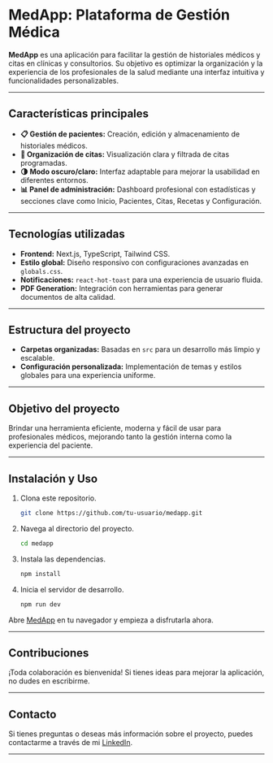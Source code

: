# **MedApp: Plataforma de Gestión Médica**

**MedApp** es una aplicación para facilitar la gestión de historiales médicos y citas en clínicas y consultorios. Su objetivo es optimizar la organización y la experiencia de los profesionales de la salud mediante una interfaz intuitiva y funcionalidades personalizables.

---

## **Características principales**

- **📋 Gestión de pacientes:** Creación, edición y almacenamiento de historiales médicos.
- **📅 Organización de citas:** Visualización clara y filtrada de citas programadas.
- **🌗 Modo oscuro/claro:** Interfaz adaptable para mejorar la usabilidad en diferentes entornos.
- **📊 Panel de administración:** Dashboard profesional con estadísticas y secciones clave como Inicio, Pacientes, Citas, Recetas y Configuración.

---

## **Tecnologías utilizadas**

- **Frontend:** Next.js, TypeScript, Tailwind CSS.
- **Estilo global:** Diseño responsivo con configuraciones avanzadas en `globals.css`.
- **Notificaciones:** `react-hot-toast` para una experiencia de usuario fluida.
- **PDF Generation:** Integración con herramientas para generar documentos de alta calidad.

---

## **Estructura del proyecto**

- **Carpetas organizadas:** Basadas en `src` para un desarrollo más limpio y escalable.
- **Configuración personalizada:** Implementación de temas y estilos globales para una experiencia uniforme.

---

## **Objetivo del proyecto**

Brindar una herramienta eficiente, moderna y fácil de usar para profesionales médicos, mejorando tanto la gestión interna como la experiencia del paciente.

---

## **Instalación y Uso**

1. Clona este repositorio.
   ```bash
   git clone https://github.com/tu-usuario/medapp.git
   ```
2. Navega al directorio del proyecto.
   ```bash
   cd medapp
   ```
3. Instala las dependencias.
   ```bash
   npm install
   ```
4. Inicia el servidor de desarrollo.
   ```bash
   npm run dev
   ```
Abre [MedApp](https://themedapp.vercel.app/) en tu navegador y empieza a disfrutarla ahora.

---

## **Contribuciones**

¡Toda colaboración es bienvenida! Si tienes ideas para mejorar la aplicación, no dudes en escribirme.

---

## **Contacto**

Si tienes preguntas o deseas más información sobre el proyecto, puedes contactarme a través de mi [LinkedIn](https://www.linkedin.com/in/edelcopp/).

---
